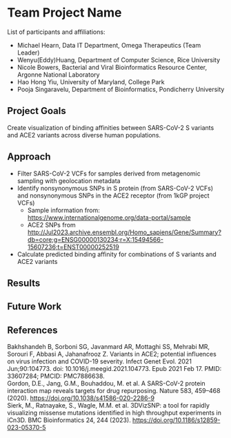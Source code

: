 # Team Project Name

List of participants and affiliations:
- Michael Hearn, Data IT Department, Omega Therapeutics (Team Leader)
- Wenyu(Eddy)Huang, Department of Computer Science, Rice University
- Nicole Bowers, Bacterial and Viral Bioinformatics Resource Center, Argonne National Laboratory
- Hao Hong Yiu, University of Maryland, College Park
- Pooja Singaravelu, Department of Bioinformatics, Pondicherry University

## Project Goals

Create visualization of binding affinities between SARS-CoV-2 S variants and ACE2 variants across diverse human populations.

## Approach

- Filter SARS-CoV-2 VCFs for samples derived from metagenomic sampling with geolocation metadata
- Identify nonsynonymous SNPs in S protein (from SARS-CoV-2 VCFs) and nonsynonymous SNPs in the ACE2 receptor (from 1kGP project VCFs)
  - Sample information from: https://www.internationalgenome.org/data-portal/sample
  - ACE2 SNPs from http://Jul2023.archive.ensembl.org/Homo_sapiens/Gene/Summary?db=core;g=ENSG00000130234;r=X:15494566-15607236;t=ENST00000252519
- Calculate predicted binding affinity for combinations of S variants and ACE2 variants

## Results

## Future Work

## References

Bakhshandeh B, Sorboni SG, Javanmard AR, Mottaghi SS, Mehrabi MR, Sorouri F, Abbasi A, Jahanafrooz Z. Variants in ACE2; potential influences on virus infection and COVID-19 severity. Infect Genet Evol. 2021 Jun;90:104773. doi: 10.1016/j.meegid.2021.104773. Epub 2021 Feb 17. PMID: 33607284; PMCID: PMC7886638.  
Gordon, D.E., Jang, G.M., Bouhaddou, M. et al. A SARS-CoV-2 protein interaction map reveals targets for drug repurposing. Nature 583, 459–468 (2020). https://doi.org/10.1038/s41586-020-2286-9  
Sierk, M., Ratnayake, S., Wagle, M.M. et al. 3DVizSNP: a tool for rapidly visualizing missense mutations identified in high throughput experiments in iCn3D. BMC Bioinformatics 24, 244 (2023). https://doi.org/10.1186/s12859-023-05370-5  

